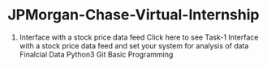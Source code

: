 # JPMorgan-Chase-Virtual-Internship

1. Interface with a stock price data feed Click here to see Task-1
Interface with a stock price data feed and set your system for analysis of data
Finalcial Data
Python3
Git
Basic Programming
